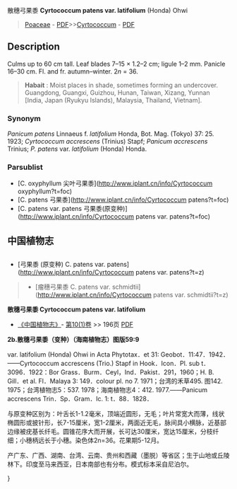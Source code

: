 散穗弓果黍 **Cyrtococcum patens var. latifolium** (Honda) Ohwi

> [Poaceae](http://www.iplant.cn/info/Poaceae?t=foc) - [PDF](http://www.iplant.cn/foc/pdf/Poaceae.pdf)>>[Cyrtococcum](http://www.iplant.cn/info/Cyrtococcum?t=foc) - [PDF](http://www.iplant.cn/foc/pdf/Cyrtococcum.pdf)

## Description

Culms up to 60 cm tall. Leaf blades 7–15 × 1.2–2 cm; ligule 1–2 mm. Panicle 16–30 cm. Fl. and fr. autumn–winter. 2*n* = 36.

> **Habait** : 
> Moist places in shade, sometimes forming an undercover. Guangdong, Guangxi, Guizhou, Hunan, Taiwan, Xizang, Yunnan [India, Japan (Ryukyu Islands), Malaysia, Thailand, Vietnam].

### Synonym
*Panicum patens* Linnaeus f. *latifolium* Honda, Bot. Mag. (Tokyo) 37: 25. 1923; *Cyrtococcum accrescens* (Trinius) Stapf; *Panicum accrescens* Trinius; *P. patens* var. *latifolium* (Honda) Honda.

### Parsublist

* [C.  oxyphyllum  尖叶弓果黍](http://www.iplant.cn/info/Cyrtococcum oxyphyllum?t=foc)
* [C.  patens  弓果黍](http://www.iplant.cn/info/Cyrtococcum patens?t=foc)
* [C.  patens var. patens  弓果黍(原变种)](http://www.iplant.cn/info/Cyrtococcum patens var. patens?t=foc)

## 中国植物志

## 
* [弓果黍 (原变种)  C.  patens var. patens](http://www.iplant.cn/info/Cyrtococcum patens var. patens?t=z)
> * [瘤穗弓果黍  C.  patens var. schmidtii](http://www.iplant.cn/info/Cyrtococcum patens var. schmidtii?t=z)

**散穗弓果黍 Cyrtococcum patens var. latifolium**

* [《中国植物志》](http://www.iplant.cn/frps)- [第10(1)卷](http://www.iplant.cn/frps/vol/10(1)) >> 196页 [PDF](http://www.iplant.cn/frps/pdf/10(1)/196a.pdf)

**2b.散穗弓果黍（变种）（海南植物志）图版59:9**

var. latifolium (Honda) Ohwi in Acta Phytotax．et 31: Geobot．11:47．1942．——Cyrtococcum accrescens (Trio.) Stapf in Hook．Icon．Pl. sub t．3096．1922：Bor Grass．Burm．Ceyl，Ind．Pakist．291，1960；H. B. Gill．et al. Fl．Malaya 3: 149．colour pl. no 7. 1971；台湾的禾草495. 图142. 1975；台湾植物志5：537. 1978；海南植物志4：412. 1977.——Panicum accrescens Trin．Sp．Gram．Ic. 1: t．88．1828．

与原变种区别为：叶舌长1-1.2毫米，顶端近圆形，无毛；叶片常宽大而薄，线状椭圆形或披针形，长7-15厘米，宽1-2厘米，两面近无毛，脉间具小横脉，近基部边缘被疣基长纤毛。圆锥花序大而开展，长可达30厘米，宽达15厘米，分枝纤细；小穗柄远长于小穗。染色体2n=36。花果期5-12月。

产广东、广西、湖南、台湾、云南、贵州和西藏（墨脱）等省区；生于山地或丘陵林下。印度至马来西亚，日本南部也有分布。模式标本采自尼泊尔。

}